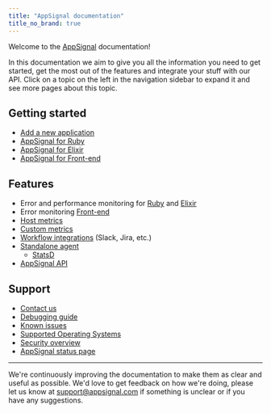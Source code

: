 ```yaml
---
title: "AppSignal documentation"
title_no_brand: true
---
```


Welcome to the [AppSignal](https://appsignal.com) documentation!

In this documentation we aim to give you all the information you need to get started, get the most out of the features and integrate your stuff with our API. Click on a topic on the left in the navigation sidebar to expand it and see more pages about this topic.

## Getting started

- [Add a new application](/application/new-application.html)
- [AppSignal for Ruby](/ruby/index.html)
- [AppSignal for Elixir](/elixir/index.html)
- [AppSignal for Front-end](/front-end/index.html)

## Features

- Error and performance monitoring for [Ruby](/ruby/index.html) and [Elixir](/elixir/index.html)
- Error monitoring [Front-end](/front-end/)
- [Host metrics](/metrics/host.html)
- [Custom metrics](/metrics/custom.html)
- [Workflow integrations](/application/integrations/index.html) (Slack, Jira, etc.)
- [Standalone agent](/standalone-agent/installation.html)
  - [StatsD](/standalone-agent/statsd.html)
- [AppSignal API](/api/index.html)

## Support

- [Contact us](mailto:support@appsignal.com)
- [Debugging guide](/support/debugging.html)
- [Known issues](/support/known-issues.html)
- [Supported Operating Systems](/support/operating-systems.html)
- [Security overview](/appsignal/security.html)
- [AppSignal status page](https://status.appsignal.com)

---

We're continuously improving the documentation to make them as clear and useful as possible. We'd love to get feedback on how we're doing, please let us know at [support@appsignal.com](mailto:support@appsignal.com) if something is unclear or if you have any suggestions.
